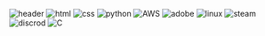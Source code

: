 ![header](https://capsule-render.vercel.app/api?type=wave&color=auto&height=300&section=header&text=Lovely%20poring&fontSize=90)
![html](https://img.shields.io/badge/html5-%23E34F26.svg?style=for-the-badge&logo=html5&logoColor=white)   ![css](https://img.shields.io/badge/css3-%231572B6.svg?style=for-the-badge&logo=css3&logoColor=white) ![python](https://img.shields.io/badge/python-%2314354C.svg?style=for-the-badge&logo=python&logoColor=white) ![AWS](https://img.shields.io/badge/AWS-%23FF9900.svg?style=for-the-badge&logo=amazon-aws&logoColor=white) ![adobe](https://img.shields.io/badge/adobe-%23FF0000.svg?style=for-the-badge&logo=adobe&logoColor=white) ![linux](https://img.shields.io/badge/Linux-FCC624?style=for-the-badge&logo=linux&logoColor=black) ![steam](https://img.shields.io/badge/steam-%23000000.svg?style=for-the-badge&logo=steam&logoColor=white) ![discrod](https://img.shields.io/badge/%3CServer%3E-%237289DA.svg?style=for-the-badge&logo=discord&logoColor=white) ![C](https://img.shields.io/badge/c-%2300599C.svg?style=for-the-badge&logo=c&logoColor=white)


